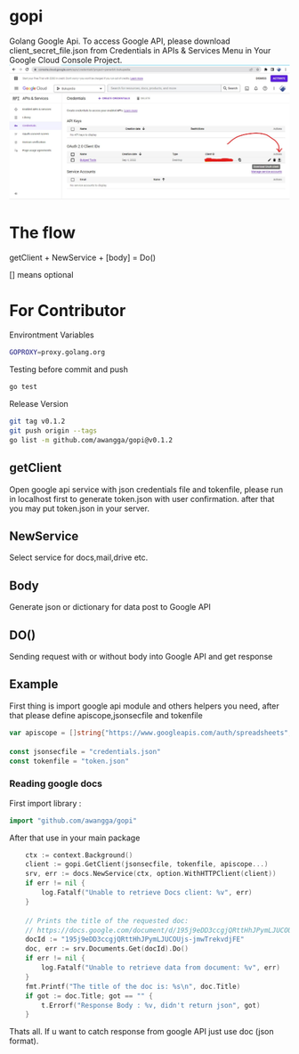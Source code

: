 # gopi
Golang Google Api. To access Google API, please download client_secret_file.json from Credentials in APIs & Services Menu in Your Google Cloud Console Project.
![Credentials in APIs & Services Menu](/docs/img/creds.jpg "Credentials Json Location")

# The flow
getClient + NewService + [body] = Do()

[] means optional

# For Contributor
Environtment Variables
```sh
GOPROXY=proxy.golang.org
```

Testing before commit and push
```sh
go test
```

Release Version
```sh
git tag v0.1.2
git push origin --tags
go list -m github.com/awangga/gopi@v0.1.2
```

## getClient
Open google api service with json credentials file and tokenfile, please run in localhost first to generate token.json with user confirmation. after that you may put token.json in your server.

## NewService
Select service for docs,mail,drive etc.

## Body
Generate json or dictionary for data post to Google API

## DO()
Sending request with or without body into Google API and get response

## Example
First thing is import google api module and others helpers you need, after that please define apiscope,jsonsecfile and tokenfile
```go
var apiscope = []string{"https://www.googleapis.com/auth/spreadsheets", "https://www.googleapis.com/auth/documents", "https://www.googleapis.com/auth/drive", "https://www.googleapis.com/auth/blogger", "https://www.googleapis.com/auth/gmail.send", "https://www.googleapis.com/auth/gmail.readonly"}

const jsonsecfile = "credentials.json"
const tokenfile = "token.json"
```

### Reading google docs
First import library : 
```go
import "github.com/awangga/gopi"
```
After that use in your main package
```go
	ctx := context.Background()
	client := gopi.GetClient(jsonsecfile, tokenfile, apiscope...)
	srv, err := docs.NewService(ctx, option.WithHTTPClient(client))
	if err != nil {
		log.Fatalf("Unable to retrieve Docs client: %v", err)
	}

	// Prints the title of the requested doc:
	// https://docs.google.com/document/d/195j9eDD3ccgjQRttHhJPymLJUCOUjs-jmwTrekvdjFE/edit
	docId := "195j9eDD3ccgjQRttHhJPymLJUCOUjs-jmwTrekvdjFE"
	doc, err := srv.Documents.Get(docId).Do()
	if err != nil {
		log.Fatalf("Unable to retrieve data from document: %v", err)
	}
	fmt.Printf("The title of the doc is: %s\n", doc.Title)
	if got := doc.Title; got == "" {
		t.Errorf("Response Body : %v, didn't return json", got)
	}
```
Thats all. If u want to catch response from google API just use doc (json format).